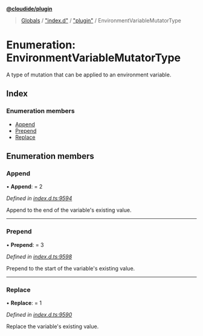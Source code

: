 **[@cloudide/plugin](../README.md)**

> [Globals](../README.md) / ["index.d"](../modules/_index_d_.md) / ["plugin"](../modules/_index_d_._plugin_.md) / EnvironmentVariableMutatorType

# Enumeration: EnvironmentVariableMutatorType

A type of mutation that can be applied to an environment variable.

## Index

### Enumeration members

* [Append](_index_d_._plugin_.environmentvariablemutatortype.md#append)
* [Prepend](_index_d_._plugin_.environmentvariablemutatortype.md#prepend)
* [Replace](_index_d_._plugin_.environmentvariablemutatortype.md#replace)

## Enumeration members

### Append

•  **Append**:  = 2

*Defined in [index.d.ts:9594](https://github.com/shuyaqian/cloudide-plugin-api/blob/6d83fa1/index.d.ts#L9594)*

Append to the end of the variable's existing value.

___

### Prepend

•  **Prepend**:  = 3

*Defined in [index.d.ts:9598](https://github.com/shuyaqian/cloudide-plugin-api/blob/6d83fa1/index.d.ts#L9598)*

Prepend to the start of the variable's existing value.

___

### Replace

•  **Replace**:  = 1

*Defined in [index.d.ts:9590](https://github.com/shuyaqian/cloudide-plugin-api/blob/6d83fa1/index.d.ts#L9590)*

Replace the variable's existing value.
